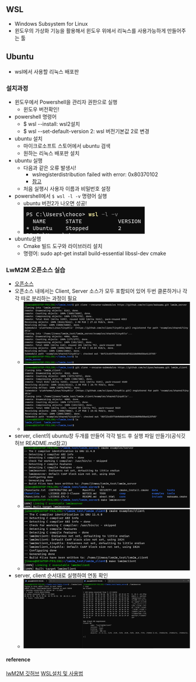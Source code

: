 ## WSL
- Windows Subsystem for Linux
- 윈도우의 가상화 기능을 활용해서 윈도우 위에서 리눅스를 사용가능하게 만들어주는 툴
## Ubuntu
- wsl에서 사용할 리눅스 배포판
### 설치과정
- 윈도우에서 Powershell을 관리자 권한으로 실행
  - 윈도우 버전확인!
- powershell 명령어
  - $ wsl --install: wsl2설치
  - $ wsl --set-default-version 2: wsl 버전기본값 2로 변경
- ubuntu 설치
  - 마이크로소프트 스토어에서 ubuntu 검색
  - 원하는 리눅스 배포판 설치
- ubuntu 실행
  - 다음과 같은 오류 발생시!
    - wslregisterdistribution failed with error: 0x80370102
    - [참고](https://www.codeit.kr/community/questions/UXVlc3Rpb246NjJlYTg5ZmNjN2FiMjgzYjFkYmZlMGFj)
  - 처음 실행시 사용자 이름과 비밀번호 설정
- powershell에서 `$ wsl -l -v` 명령어 실행
  - ubuntu 버전2가 나오면 성공!
  - ![Alt text](img/ubuntu설치.png)
- ubuntu실행
  - Cmake 빌드 도구와 라이브러리 설치
  - 명령어: sudo apt-get install build-essential libssl-dev cmake

### LwM2M 오픈소스 실습
- [오픈소스](https://github.com/eclipse/wakaama)
- 오픈소스 내에서는 Client, Server 소스가 모두 포함되어 있어 두번 클론하거나 각각 따로 분리하는 과정이 필요
  - ![Alt text](img/오픈소스클론1.png)
  - ![Alt text](img/오픈소스클론2.png)
- server, client의 ubuntu창 두개를 만들어 각각 빌드 후 실행 파일 만들기(공식깃허브 README.md참고)
  - ![Alt text](img/실행파일생성1.png)
  - ![Alt text](img/실행파일생성2.png)
- server, client 순서대로 실행하여 연동 확인
  - ![Alt text](img/연동확인.png)

#### reference
[lwM2M 깃허브](https://github.com/eclipse/wakaama)
[WSL설치 및 사용법](https://www.lainyzine.com/ko/article/how-to-install-wsl2-and-use-linux-on-windows-10/)